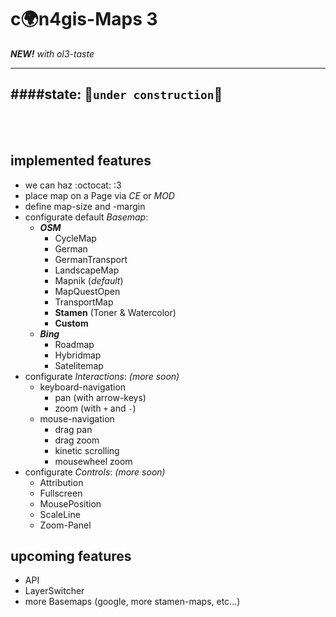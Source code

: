 c:earth_africa:n4gis-Maps 3
==============
***NEW!*** *with ol3-taste*

---
####**state:** :wrench:`under construction`:nut_and_bolt:
---

<br><br>

implemented features
----------------

- we can haz :octocat: :3
- place map on a Page via *CE* or *MOD*
- define map-size and -margin
- configurate default *Basemap*:
    - ***OSM***
        - CycleMap
        - German
        - GermanTransport
        - LandscapeMap
        - Mapnik (*default*)
        - MapQuestOpen
        - TransportMap
        - **Stamen** (Toner & Watercolor)
        - **Custom**
    - ***Bing***
        - Roadmap
        - Hybridmap
        - Satelitemap
- configurate *Interactions*: *(more soon)*
    - keyboard-navigation  
        - pan (with arrow-keys)
        - zoom (with `+` and `-`)
    - mouse-navigation
        - drag pan
        - drag zoom
        - kinetic scrolling
        - mousewheel zoom
- configurate *Controls*: *(more soon)*
    - Attribution
    - Fullscreen
    - MousePosition
    - ScaleLine
    - Zoom-Panel


upcoming features
--------------------

- API
- LayerSwitcher
- more Basemaps (google, more stamen-maps, etc...)

